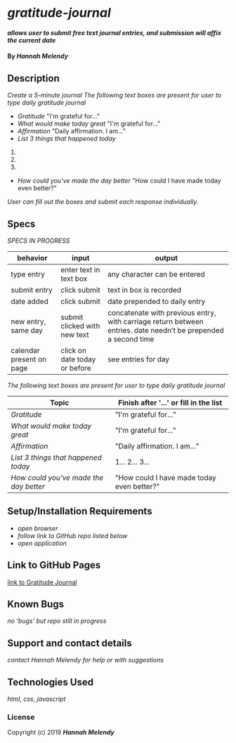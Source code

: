 # _gratitude-journal_

#### _allows user to submit free text journal entries, and submission will affix the current date_

#### By _**Hannah Melendy**_

## Description

_Create a 5-minute journal_
_The following text boxes are present for user to type daily gratitude journal_
* _Gratitude_
  "I'm grateful for..."
* _What would make today great_
  "I'm grateful for..."
* _Affirmation_
  "Daily affirmation. I am..."
* _List 3 things that happened today_
1.
2.
3.
* _How could you've made the day better_
"How could I have made today even better?"

_User can fill out the boxes and submit each response individually._

## Specs

_SPECS IN PROGRESS_

| behavior | input | output |
| --- | ---- | ---- |
| type entry | enter text in text box | any character can be entered |
| submit entry | click submit | text in box is recorded |
| date added | click submit | date prepended to daily entry |
| new entry, same day | submit clicked with new text | concatenate with previous entry, with carriage return between entries. date needn’t be prepended a second time |
| calendar present on page | click on date today or before | see entries for day |


_The following text boxes are present for user to type daily gratitude journal_

| Topic | Finish after '...' or fill in the list |
| -------- | --------- |
| _Gratitude_ | "I'm grateful for..." |
| _What would make today great_ | "I'm grateful for..." |
| _Affirmation_ | "Daily affirmation. I am..." |
| _List 3 things that happened today_ | 1... 2... 3... |
| _How could you've made the day better_ | "How could I have made today even better?" |

## Setup/Installation Requirements

* _open browser_
* _follow link to GitHub repo listed below_
* _open application_

## Link to GitHub Pages

[link to Gratitude Journal](https://github.com/H-Len/gratitude-journal.git)

## Known Bugs

_no 'bugs' but repo still in progress_

## Support and contact details

_contact Hannah Melendy for help or with suggestions_

## Technologies Used

_html, css, javascript_

### License

Copyright (c) 2019 **_Hannah Melendy_**
